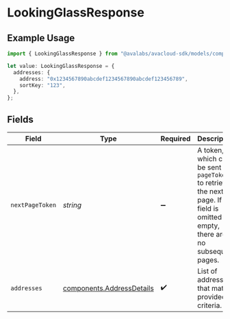 # LookingGlassResponse

## Example Usage

```typescript
import { LookingGlassResponse } from "@avalabs/avacloud-sdk/models/components";

let value: LookingGlassResponse = {
  addresses: {
    address: "0x1234567890abcdef1234567890abcdef123456789",
    sortKey: "123",
  },
};
```

## Fields

| Field                                                                                                                                  | Type                                                                                                                                   | Required                                                                                                                               | Description                                                                                                                            |
| -------------------------------------------------------------------------------------------------------------------------------------- | -------------------------------------------------------------------------------------------------------------------------------------- | -------------------------------------------------------------------------------------------------------------------------------------- | -------------------------------------------------------------------------------------------------------------------------------------- |
| `nextPageToken`                                                                                                                        | *string*                                                                                                                               | :heavy_minus_sign:                                                                                                                     | A token, which can be sent as `pageToken` to retrieve the next page. If this field is omitted or empty, there are no subsequent pages. |
| `addresses`                                                                                                                            | [components.AddressDetails](../../models/components/addressdetails.md)                                                                 | :heavy_check_mark:                                                                                                                     | List of addresses that match provided criteria.                                                                                        |